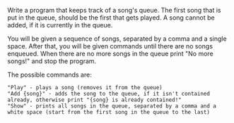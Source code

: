 Write a program that keeps track of a song's queue. The first song that is put in the queue, should be the first that gets played. A song cannot be added, if it is currently in the queue.

You will be given a sequence of songs, separated by a comma and a single space. After that, you will be given commands until there are no songs enqueued. When there are no more songs in the queue print "No more songs!" and stop the program.

The possible commands are:

	"Play" - plays a song (removes it from the queue)
	"Add {song}" - adds the song to the queue, if it isn't contained already, otherwise print "{song} is already contained!"
	"Show" - prints all songs in the queue, separated by a comma and a white space (start from the first song in the queue to the last)
